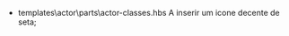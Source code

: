 - templates\actor\parts\actor-classes.hbs <a class="hidden-job-button">A</a> inserir um icone decente de seta;
